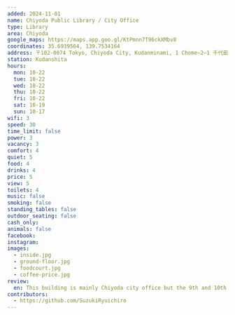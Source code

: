 ```yaml
---
added: 2024-11-01
name: Chiyoda Public Library / City Office
type: Library
area: Chiyoda
google_maps: https://maps.app.goo.gl/KtPmnn7T96ckXMbv8
coordinates: 35.6939564, 139.7534164
address: 〒102-0074 Tokyo, Chiyoda City, Kudanminami, 1 Chome−2−1 千代田区役所
station: Kudanshita
hours:
  mon: 10-22
  tue: 10-22
  wed: 10-22
  thu: 10-22
  fri: 10-22
  sat: 10-19
  sun: 10-17
wifi: 3
speed: 30
time_limit: false
power: 3
vacancy: 3
comfort: 4
quiet: 5
food: 4
drinks: 4
price: 5
view: 5
toilets: 4
music: false
smoking: false
standing_tables: false
outdoor_seating: false
cash_only:
animals: false
facebook:
instagram:
images:
  - inside.jpg
  - ground-floor.jpg
  - foodcourt.jpg
  - coffee-price.jpg
review:
  en: This building is mainly Chiyoda city office but the 9th and 10th floor are public library where anybody can access for free. On the same floor, there is a food court with great view and lots of food options for a reasonable price. The library area has a lot of individual booth but they are technically limited to those who have the library card, which is not too hard to get at the reception. There are also free address tables. There is unfortunately no places to take any calls. WiFi speed really depends on the location. Some part of the library struggled to get signal, but other parts had 20 to 30 Mbps download. On the ground floor of the building, there are a few seats available for everyone and Chiyoda city WiFi is quite reliable down there. There is a bakery and a coffee shop there so not going up to the library is also an option.
contributors:
  - https://github.com/SuzukiRyuichiro
---
```

